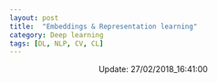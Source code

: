 ```yaml
---
layout: post
title:  "Embeddings & Representation learning"
category: Deep learning
tags: [DL, NLP, CV, CL]
---
```






<center> Update: 27/02/2018_16:41:00</center>

  	
